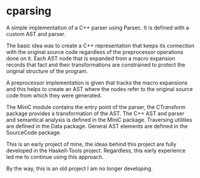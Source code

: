 # cparsing

A simple implementation of a C++ parser using Parsec. It is defined with a custom AST and parser.

The basic idea was to create a C++ representation that keeps its connection with the original
source code regardless of the preprocessor operations done on it. Each AST node that is expanded
from a macro expansion records that fact and their transformations are constrained to protect
the original structure of the program.

A preprocessor implementation is given that tracks the macro expansions and this helps to create
an AST where the nodes refer to the original source code from which they were generated.

The MiniC module contains the entry point of the parser, the CTransform package provides a transformation of the AST.
The C++ AST and parser and semantical analysis is defined in the MiniC package.
Traversing utilities are defined in the Data package.
General AST elements are defined in the SourceCode package.

This is an early project of mine, the ideas behind this project are fully developed in the
Haskell-Tools project. Regardless, this early experience led me to continue using this approach.

By the way, this is an old project I am no longer developing.
